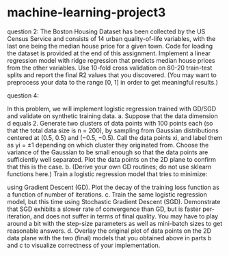 # machine-learning-project3

question 2:
The Boston Housing Dataset has been collected by the US Census Service and consists of 14 urban quality-of-life variables, with the last one being the median house price for a given town. Code for loading the dataset is provided at the end of this assignment. Implement a linear regression model with ridge regression that predicts median house prices from the other variables. Use 10-fold cross validation on 80-20 train-test splits and report the final R2 values that you discovered. (You may want to preprocess your data to the range [0, 1] in order to get meaningful results.)


question 4:

In this problem, we will implement logistic regression trained with GD/SGD and validate on synthetic training data.
a. Suppose that the data dimension d equals 2. Generate two clusters of data points with 100 points each (so that the total data size is n = 200), by sampling from Gaussian distributions centered at (0.5, 0.5) and (−0.5, −0.5). Call the data points xi, and label them as yi = ±1 depending on which cluster they originated from. Choose the variance of the Gaussian to be small enough so that the data points are sufficiently well separated. Plot the data points on the 2D plane to confirm that this is the case.
b. (Derive your own GD routines; do not use sklearn functions here.) Train a logistic regression model that tries to minimize:



using Gradient Descent (GD). Plot the decay of the training loss function as a function of
number of iterations.
c. Train the same logistic regression model, but this time using Stochastic Gradient Descent (SGD). Demonstrate that SGD exhibits a slower rate of convergence than GD, but is faster per-iteration, and does not suffer in terms of final quality. You may have to play around a bit with the step-size parameters as well as mini-batch sizes to get reasonable answers.
d. Overlay the original plot of data points on the 2D data plane with the two (final) models that you obtained above in parts b and c to visualize correctness of your implementation.
